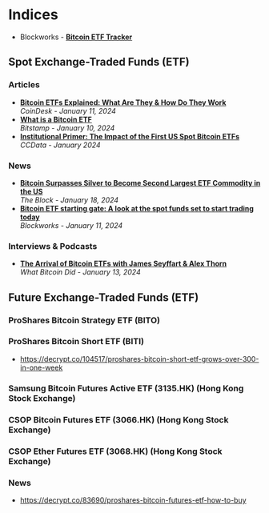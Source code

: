 # Indices

- Blockworks - [**Bitcoin ETF Tracker**](https://blockworks.co/bitcoin-etf)

## Spot Exchange-Traded Funds (ETF)

### Articles
- [**Bitcoin ETFs Explained: What Are They & How Do They Work**](https://www.coindesk.com/learn/2024/01/11/bitcoin-etfs-explained-what-are-they-how-do-they-work/)
  <br/>_CoinDesk - January 11, 2024_
- [**What is a Bitcoin ETF**](https://www.bitstamp.net/learn/crypto-trading/what-is-a-bitcoin-etf/)
  <br/>_Bitstamp - January 10, 2024_
- [**Institutional Primer: The Impact of the First US Spot Bitcoin ETFs**](https://ccdata.io/reports/institutional-primer-the-impact-of-the-first-us-spot-bitcoin-etfs)
  <br/>_CCData - January 2024_

### News
- [**Bitcoin Surpasses Silver to Become Second Largest ETF Commodity in the US**](https://www.theblock.co/post/273317/bitcoin-surpasses-silver-to-become-second-largest-etf-commodity-in-the-us)
  <br/>_The Block - January 18, 2024_
- [**Bitcoin ETF starting gate: A look at the spot funds set to start trading today**](https://blockworks.co/news/bitcoin-etf-spot-launch)
  <br/>_Blockworks - January 11, 2024_

### Interviews & Podcasts
- [**The Arrival of Bitcoin ETFs with James Seyffart & Alex Thorn**](https://www.youtube.com/watch?v=jiyId3mI8eI)
  <br/>_What Bitcoin Did - January 13, 2024_

## Future Exchange-Traded Funds (ETF)

### ProShares Bitcoin Strategy ETF (BITO)

### ProShares Bitcoin Short ETF (BITI)

- https://decrypt.co/104517/proshares-bitcoin-short-etf-grows-over-300-in-one-week

### Samsung Bitcoin Futures Active ETF (3135.HK) (Hong Kong Stock Exchange)
### CSOP Bitcoin Futures ETF (3066.HK) (Hong Kong Stock Exchange)
### CSOP Ether Futures ETF (3068.HK) (Hong Kong Stock Exchange)

### News

- https://decrypt.co/83690/proshares-bitcoin-futures-etf-how-to-buy
